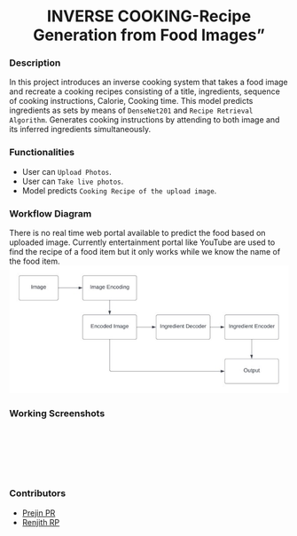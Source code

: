 <h1 align="center">INVERSE COOKING-Recipe Generation from Food Images”</h1>

### Description
In this project introduces an inverse cooking system that takes a food image and recreate a cooking recipes consisting of a title, ingredients, sequence of cooking instructions, Calorie, Cooking time.
This model predicts ingredients as sets by means of `DenseNet201` and `Recipe Retrieval Algorithm`. Generates cooking instructions by attending to both image and its inferred ingredients simultaneously.


### Functionalities
- User can `Upload Photos`.
- User can `Take live photos`.
- Model predicts `Cooking Recipe of the upload image`.


### Workflow Diagram
There is no real time web portal available to predict the food based on uploaded image. Currently entertainment portal like YouTube are used to find the recipe of a food item but it  only works while we know the name of the food item. 
<img src = "https://github.com/prejin2310/Inverse-Cooking/blob/d686306472e671c7a65d4b4d07e0dc45f0aaba6c/Screenshots/work1.jpg" alt = "" width="700px"/>


### Working Screenshots
<div align="center">
  <img src = "https://github.com/prejin2310/Ev-Charging-App/blob/8bb9abe5c93f17f0887feb8d11d93dcff1a7b3af/Screenshots/reg.png" alt = "" width="200px"/>
  <img src = "https://github.com/prejin2310/Ev-Charging-App/blob/8bb9abe5c93f17f0887feb8d11d93dcff1a7b3af/Screenshots/login.png" alt = "" width="200px"/>
  <img src = "https://github.com/prejin2310/Ev-Charging-App/blob/8bb9abe5c93f17f0887feb8d11d93dcff1a7b3af/Screenshots/home.png" alt = "" width="200px"/>
  <img src = "https://github.com/prejin2310/Ev-Charging-App/blob/8bb9abe5c93f17f0887feb8d11d93dcff1a7b3af/Screenshots/sta.png" alt = "" width="200px"/>
</div>
<br/>
<div align="center">
  <img src = "https://github.com/prejin2310/Ev-Charging-App/blob/8bb9abe5c93f17f0887feb8d11d93dcff1a7b3af/Screenshots/ev.png" alt = "" width="200px"/>
  <img src = "https://github.com/prejin2310/Ev-Charging-App/blob/8bb9abe5c93f17f0887feb8d11d93dcff1a7b3af/Screenshots/slot.png" alt = "" width="200px"/>
  <img src = "https://github.com/prejin2310/Ev-Charging-App/blob/8bb9abe5c93f17f0887feb8d11d93dcff1a7b3af/Screenshots/paym.png" alt = "" width="200px"/>
  <img src = "https://github.com/prejin2310/Ev-Charging-App/blob/8bb9abe5c93f17f0887feb8d11d93dcff1a7b3af/Screenshots/bank.png" alt = "" width="200px"/>
</div>
<br/>
<div align="center">
  <img src = "https://github.com/prejin2310/Ev-Charging-App/blob/8bb9abe5c93f17f0887feb8d11d93dcff1a7b3af/Screenshots/recipt.png" alt = "" width="200px"/>
  <img src = "https://github.com/prejin2310/Ev-Charging-App/blob/3df76d58c2078640b010576e0000ca7b3d78a6d7/Screenshots/admin.png" alt = "" width="200px"/>
  <img src = "https://github.com/prejin2310/Ev-Charging-App/blob/7c8908155d6eb29b3c822733761d22808ce9cd09/Screenshots/uplo.png" alt = "" width="200px"/>
</div>
  
### Contributors
- [Prejin PR](https://github.com/prejin2310)
- [Renjith RP](https://github.com/Renjith20)
